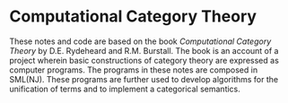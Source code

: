 # Computational Category Theory

These notes and code are based on the book *Computational Category Theory* by
D.E. Rydeheard and R.M. Burstall. The book is an account of a project wherein
basic constructions of category theory are expressed as computer programs. The
programs in these notes are composed in SML(NJ). These programs are further
used to develop algorithms for the unification of terms and to implement a
categorical semantics.

